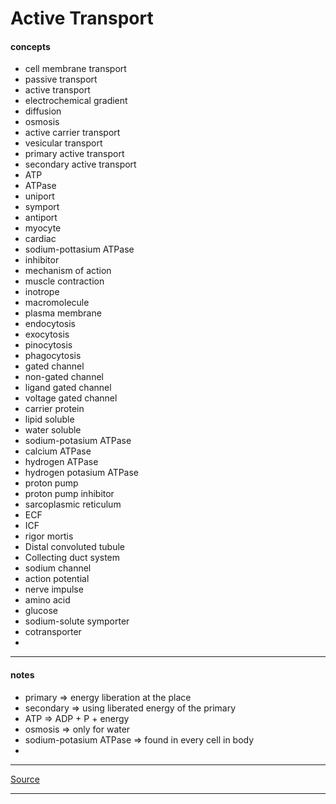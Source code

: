# Active Transport

#### concepts

- cell membrane transport
- passive transport
- active transport
- electrochemical gradient
- diffusion
- osmosis
- active carrier transport
- vesicular transport
- primary active transport
- secondary active transport
- ATP
- ATPase
- uniport
- symport
- antiport
- myocyte
- cardiac
- sodium-pottasium ATPase
- inhibitor
- mechanism of action
- muscle contraction
- inotrope
- macromolecule
- plasma membrane
- endocytosis
- exocytosis
- pinocytosis
- phagocytosis
- gated channel
- non-gated channel
- ligand gated channel
- voltage gated channel
- carrier protein
- lipid soluble
- water soluble
- sodium-potasium ATPase
- calcium ATPase
- hydrogen ATPase
- hydrogen potasium ATPase
- proton pump
- proton pump inhibitor
- sarcoplasmic reticulum
- ECF
- ICF
- rigor mortis
- Distal convoluted tubule
- Collecting duct system
- sodium channel
- action potential
- nerve impulse
- amino acid
- glucose
- sodium-solute symporter
- cotransporter
- 

---

#### notes

- primary => energy liberation at the place
- secondary => using liberated energy of the primary
- ATP => ADP + P + energy
- osmosis => only for water
- sodium-potasium ATPase => found in every cell in body
- 

---

[Source](https://youtu.be/poGOgtuf3UU)

---
